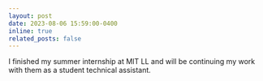 ```yaml
---
layout: post
date: 2023-08-06 15:59:00-0400
inline: true
related_posts: false
---
```


I finished my summer internship at MIT LL and will be continuing my work with them as a student technical assistant. 
